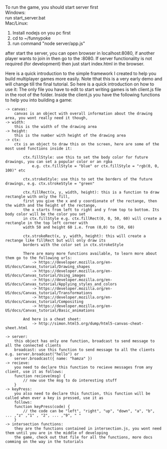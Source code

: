 To run the game, you should start server first   
Windows:   
run start_server.bat    
Mac/Linux:   
1. Install nodejs on you pc first   
2. cd to ~/funnypoke   
3. run command "node server/app.js"   
   

after start the server, you can open browser in localhost:8080, if another player wants 
to join in then go to the <server computer name or ip>:8080. If server functionality is not required (for development)
then just start index.html in the browser.

Here is a quick introduction to the simple framework I created to help you build multiplayer games more easily. Note tthat this is a very early demo and will change till the final tutorial. So here is a quick introduction on how to use it:
The only file you have to edit to start writing games is teh client.js file in the root of the folder. Inside the client.js you have the following functions to help you into building a game:

	-> canvas:
		canvas is an object with overall information about the drawing area, you wont really need it though,
	-> width:
		this is the width of the drawing area
	-> height:
		this is the number with height of the drawing area
	-> ctx:
		ctx is an object to draw this on the screen, here are some of the most used functions inside it:

			ctx.fillStyle: use this to set the body color for future drawings, you can set a popular color or an rgba
				e.g. ctx.fillStyle = "blue" or ctx.fillStyle = "rgb(0, 0, 100)" etc

			ctx.strokeStyle: use this to set the borders of the future drawings, e.g. ctx.strokeStyle = "green"

			ctx.fillRect(x, y, width, height): this is a function to draw rectangle with only the fill,
			first you give the x and y coordionate of the rectange, then the width and the height of the rectange,
			the x starts from left to right and y from top to bottom. Its body color will be the color you set
			in ctx.fillStyle e.g. ctx.fillRect(0, 0, 50, 60) will create a rectangle in the top left corner with
			width 50 and height 60 i.e. from (0,0) to (50, 60)

			ctx.strokeRect(x, y, width, height): this will create a rectange like fillRect but will only draw its
			borders with the color set in ctx.strokeStyle

			There are many more functions available, to learn more about them go to the following urls:
				-> https://developer.mozilla.org/en-US/docs/Canvas_tutorial/Drawing_shapes
				-> https://developer.mozilla.org/en-US/docs/Canvas_tutorial/Using_images
				-> https://developer.mozilla.org/en-US/docs/Canvas_tutorial/Applying_styles_and_colors
				-> https://developer.mozilla.org/en-US/docs/Canvas_tutorial/Transformations
				-> https://developer.mozilla.org/en-US/docs/Canvas_tutorial/Compositing
				-> https://developer.mozilla.org/en-US/docs/Canvas_tutorial/Basic_animations

			And here is a cheat sheet:
				-> http://simon.html5.org/dump/html5-canvas-cheat-sheet.html

	-> server:
		this object has only one function, broadcast to send message to all the connected clients
		broadcast: use this function to send message to all the clients e.g. server.broadcast("hello") or
		server.broadcast({ name: "hamza" })
	-> recieve:
		you need to declare this function to recieve messages from any client, use it as follows:
		function recieve(msg) {
			// now use the msg to do interesting stuff
		}
	-> keyPress:
		you also need to declare this function, this function will be called when ever a key is pressed, use it as
		follows:
		function keyPress(code) {
			// the code can be "left", "right", "up", "down", "a", "b", ... ,"z" ,"1" , "2", ... ,"9", " "
		}
	-> intersection functions:
		they are the functions contained in intersection.js, you wont need them until you are in the middle of developing
		the game, check out that file for all the functions, more docs comming on the way in the tutorials

